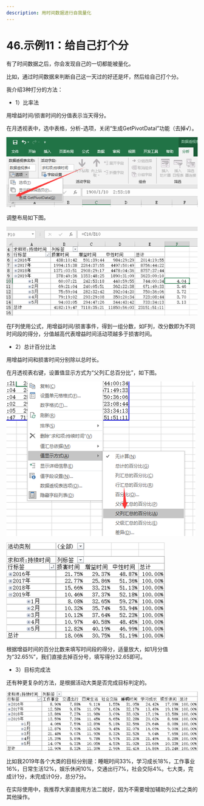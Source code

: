 ```yaml
---
description: 用时间数据进行自我量化
---
```


# 46.示例11：给自己打个分

有了时间数据之后，你会发现自己的一切都能被量化。

比如，通过时间数据来判断自己这一天过的好还是坏，然后给自己打个分。

我介绍3种打分的方法：

* 1）比率法

用增益时间/损害时间的分值表示当天得分。

在月透视表中，选中表格，分析-选项，关闭“生成GetPivotDatal”功能（去掉√）。

![](../.gitbook/assets/tu-pian%20%2849%29.png)

调整布局如下图。

![](../.gitbook/assets/tu-pian%20%28139%29.png)

在F列使用公式，用增益时间/损害事件，得到一组分数，如F列，改分数即为不同时间段的得分，分值越高代表增益时间活动项越多于损害时间。

* 2）总计百分比法

用增益时间和损害时间分别除以总时长。

在月透视表右键，设置值显示方式为“父列汇总百分比”，如下图。

![](../.gitbook/assets/tu-pian%20%28111%29.png)

![](../.gitbook/assets/tu-pian%20%2885%29.png)

根据增益时间的百分比数来填写时间段的得分，适量放大，如1月分值为“32.65%”，我们直接去掉百分号，填写得分32.65即可。

* 3）目标完成法

还有种更复杂的方法，是根据活动大类是否完成目标判定的。

![](../.gitbook/assets/tu-pian%20%28115%29.png)

比如我2019年各个大类的目标分别是：睡眠时间33%，学习成长18%，工作事业16%，日常生活12%，娱乐休闲10%，交通出行7%，社会交际4%。七大类，完成计1分，未完成计0分，总分7分。

在实际使用中，我推荐大家直接用方法二就好，因为不需要增加辅助列公式之类的其他操作。

